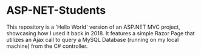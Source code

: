 # ASP-NET-Students

This repository is a 'Hello World' version of an ASP.NET MVC project, showcasing how I used it back in 2018. It features a simple Razor Page that utilizes an Ajax call to query a MySQL Database (running on my local machine) from the C# controller.

